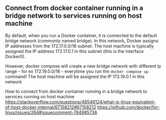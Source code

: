 ## Connect from docker container running in a bridge network to services running on host machine
By default, when you run a Docker container, it is connected to the default bridge network (commonly named bridge).
In this network, Docker assigns IP addresses from the 172.17.0.0/16 subnet.
The host machine is typically assigned the IP address 172.17.0.1 in this subnet (this is the interface Docker0).

However, docker compose will create a new bridge network with different ip range - for ex 172.19.0.0/16 - everytime you run the `docker compose up` command!
The host machine will be assigned the IP 172.19.0.1 in this network

How to connect from docker container running in a bridge network to services running on host machine
https://stackoverflow.com/questions/48546124/what-is-linux-equivalent-of-host-docker-internal/67158212#67158212
https://github.com/docker/for-linux/issues/264#issuecomment-784985736